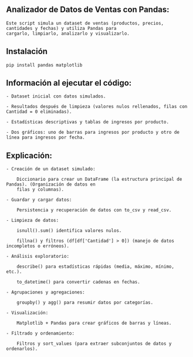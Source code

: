 ## Analizador de Datos de Ventas con Pandas:

    Este script simula un dataset de ventas (productos, precios, cantidades y fechas) y utiliza Pandas para 
    cargarlo, limpiarlo, analizarlo y visualizarlo.



## Instalación 
    pip install pandas matplotlib



## Información al ejecutar el código:

    - Dataset inicial con datos simulados.

    - Resultados después de limpieza (valores nulos rellenados, filas con Cantidad = 0 eliminadas).

    - Estadísticas descriptivas y tablas de ingresos por producto.

    - Dos gráficos: uno de barras para ingresos por producto y otro de línea para ingresos por fecha.



## Explicación:

    - Creación de un dataset simulado: 
    
        Diccionario para crear un DataFrame (la estructura principal de Pandas). (Organización de datos en 
        filas y columnas).

    - Guardar y cargar datos: 
    
        Persistencia y recuperación de datos con to_csv y read_csv.

    - Limpieza de datos: 
    
        isnull().sum() identifica valores nulos.

        fillna() y filtros (df[df['Cantidad'] > 0]) (manejo de datos incompletos o erróneos).

    - Análisis exploratorio: 

        describe() para estadísticas rápidas (media, máximo, mínimo, etc.).

        to_datetime() para convertir cadenas en fechas.

    - Agrupaciones y agregaciones: 

        groupby() y agg() para resumir datos por categorías.

    - Visualización: 
    
        Matplotlib + Pandas para crear gráficos de barras y líneas.

    - Filtrado y ordenamiento: 
    
        Filtros y sort_values (para extraer subconjuntos de datos y ordenarlos).